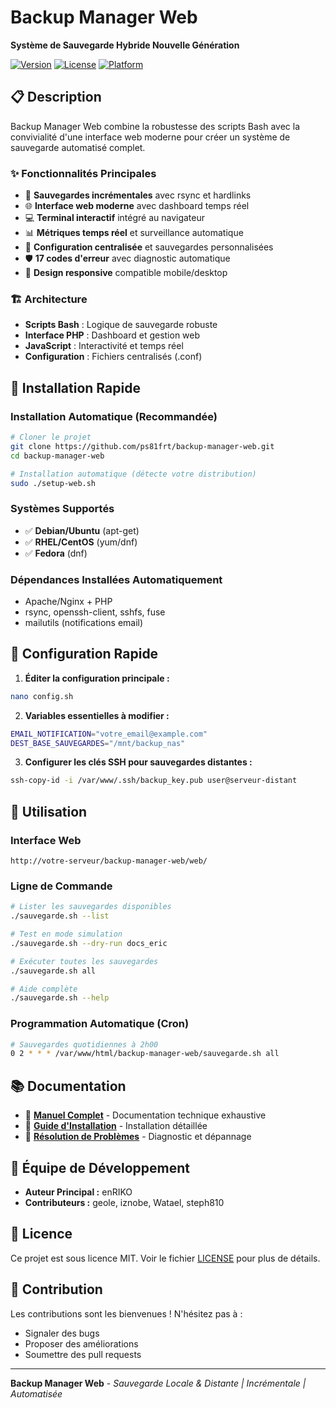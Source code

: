 # Backup Manager Web

**Système de Sauvegarde Hybride Nouvelle Génération**

[![Version](https://img.shields.io/badge/version-6.5-blue.svg)](https://github.com/ps81frt/backup-manager-web)
[![License](https://img.shields.io/badge/license-MIT-green.svg)](LICENSE)
[![Platform](https://img.shields.io/badge/platform-Linux-orange.svg)](README.md)

## 📋 Description

Backup Manager Web combine la robustesse des scripts Bash avec la convivialité d'une interface web moderne pour créer un système de sauvegarde automatisé complet.

### ✨ Fonctionnalités Principales

- 🔄 **Sauvegardes incrémentales** avec rsync et hardlinks
- 🌐 **Interface web moderne** avec dashboard temps réel
- 💻 **Terminal interactif** intégré au navigateur
- 📊 **Métriques temps réel** et surveillance automatique
- 🔧 **Configuration centralisée** et sauvegardes personnalisées
- 🛡️ **17 codes d'erreur** avec diagnostic automatique
- 📱 **Design responsive** compatible mobile/desktop

### 🏗️ Architecture

- **Scripts Bash** : Logique de sauvegarde robuste
- **Interface PHP** : Dashboard et gestion web
- **JavaScript** : Interactivité et temps réel
- **Configuration** : Fichiers centralisés (.conf)

## 🚀 Installation Rapide

### Installation Automatique (Recommandée)

```bash
# Cloner le projet
git clone https://github.com/ps81frt/backup-manager-web.git
cd backup-manager-web

# Installation automatique (détecte votre distribution)
sudo ./setup-web.sh
```

### Systèmes Supportés

- ✅ **Debian/Ubuntu** (apt-get)
- ✅ **RHEL/CentOS** (yum/dnf)
- ✅ **Fedora** (dnf)

### Dépendances Installées Automatiquement

- Apache/Nginx + PHP
- rsync, openssh-client, sshfs, fuse
- mailutils (notifications email)

## 🔧 Configuration Rapide

1. **Éditer la configuration principale :**
```bash
nano config.sh
```

2. **Variables essentielles à modifier :**
```bash
EMAIL_NOTIFICATION="votre_email@example.com"
DEST_BASE_SAUVEGARDES="/mnt/backup_nas"
```

3. **Configurer les clés SSH pour sauvegardes distantes :**
```bash
ssh-copy-id -i /var/www/.ssh/backup_key.pub user@serveur-distant
```

## 🎯 Utilisation

### Interface Web
```
http://votre-serveur/backup-manager-web/web/
```

### Ligne de Commande
```bash
# Lister les sauvegardes disponibles
./sauvegarde.sh --list

# Test en mode simulation
./sauvegarde.sh --dry-run docs_eric

# Exécuter toutes les sauvegardes
./sauvegarde.sh all

# Aide complète
./sauvegarde.sh --help
```

### Programmation Automatique (Cron)
```bash
# Sauvegardes quotidiennes à 2h00
0 2 * * * /var/www/html/backup-manager-web/sauvegarde.sh all
```

## 📚 Documentation

- 📖 **[Manuel Complet](../Documentation/manual/Manuel.md)** - Documentation technique exhaustive
- 🔧 **[Guide d'Installation](../Documentation/manual/Manuel.md#installation-et-configuration-initiale)** - Installation détaillée
- 🐛 **[Résolution de Problèmes](../Documentation/manual/Manuel.md#diagnostics-et-résolution-de-bugs)** - Diagnostic et dépannage

## 👥 Équipe de Développement

- **Auteur Principal :** enRIKO
- **Contributeurs :** geole, iznobe, Watael, steph810

## 📄 Licence

Ce projet est sous licence MIT. Voir le fichier [LICENSE](../LICENSE) pour plus de détails.

## 🤝 Contribution

Les contributions sont les bienvenues ! N'hésitez pas à :
- Signaler des bugs
- Proposer des améliorations
- Soumettre des pull requests

---

**Backup Manager Web** - *Sauvegarde Locale & Distante | Incrémentale | Automatisée*
